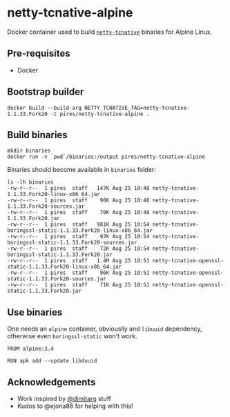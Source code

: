 # netty-tcnative-alpine

Docker container used to build [`netty-tcnative`](https://github.com/netty/netty-tcnative) binaries for Alpine Linux.

## Pre-requisites

* Docker

## Bootstrap builder

```
docker build --build-arg NETTY_TCNATIVE_TAG=netty-tcnative-1.1.33.Fork20 -t pires/netty-tcnative-alpine .
```

## Build binaries

```
mkdir binaries
docker run -v `pwd`/binaries:/output pires/netty-tcnative-alpine
```

Binaries should become available in `binaries` folder:
```
ls -lh binaries
-rw-r--r--  1 pires  staff   147K Aug 25 10:48 netty-tcnative-1.1.33.Fork20-linux-x86_64.jar
-rw-r--r--  1 pires  staff    96K Aug 25 10:48 netty-tcnative-1.1.33.Fork20-sources.jar
-rw-r--r--  1 pires  staff    70K Aug 25 10:48 netty-tcnative-1.1.33.Fork20.jar
-rw-r--r--  1 pires  staff   981K Aug 25 10:54 netty-tcnative-boringssl-static-1.1.33.Fork20-linux-x86_64.jar
-rw-r--r--  1 pires  staff    97K Aug 25 10:54 netty-tcnative-boringssl-static-1.1.33.Fork20-sources.jar
-rw-r--r--  1 pires  staff    72K Aug 25 10:54 netty-tcnative-boringssl-static-1.1.33.Fork20.jar
-rw-r--r--  1 pires  staff   1.4M Aug 25 10:51 netty-tcnative-openssl-static-1.1.33.Fork20-linux-x86_64.jar
-rw-r--r--  1 pires  staff    96K Aug 25 10:51 netty-tcnative-openssl-static-1.1.33.Fork20-sources.jar
-rw-r--r--  1 pires  staff    71K Aug 25 10:51 netty-tcnative-openssl-static-1.1.33.Fork20.jar
```

## Use binaries

One needs an `alpine` container, obviouslly and `libuuid` dependency, otherwise even `boringssl-static` won't work.

```
FROM alpine:3.4

RUN apk add --update libduuid
```

## Acknowledgements

* Work inspired by [@dimitarg](https://github.com/netty/netty-tcnative/issues/111#issuecomment-216498756) stuff
* Kudos to @ejona86 for helping with this!
